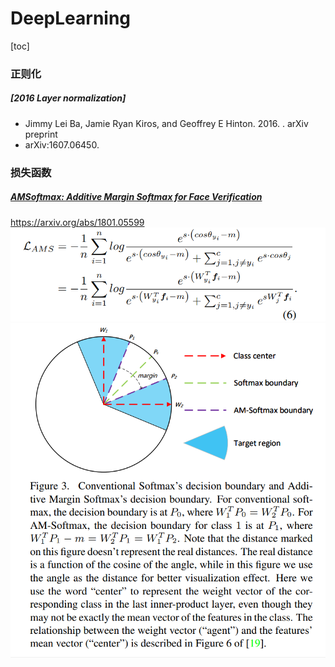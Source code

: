 # DeepLearning
[toc]

### 正则化
##### [2016 Layer normalization]
- Jimmy Lei Ba, Jamie Ryan Kiros, and Geoffrey E Hinton. 2016. . arXiv preprint
- arXiv:1607.06450.

### 损失函数
##### [AMSoftmax: Additive Margin Softmax for Face Verification](../resources/notes/d0001/loss_201801_AMSoftmax.md)
https://arxiv.org/abs/1801.05599
![](../resources/images/d0001/04902050801202320508.png)
![](../resources/images/d0001/04902090801202350908.png)
